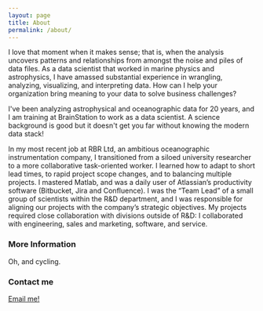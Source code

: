 ```yaml
---
layout: page
title: About
permalink: /about/
---
```


I love that moment when it makes sense; that is, when the analysis
uncovers patterns and relationships from amongst the noise and piles
of data files. As a data scientist that worked in marine physics and
astrophysics, I have amassed substantial experience in wrangling,
analyzing, visualizing, and interpreting data. How can I help your
organization bring meaning to your data to solve business challenges?

I've been analyzing astrophysical and oceanographic data for 20 years,
and I am training at BrainStation to work as a data scientist. A
science background is good but it doesn't get you far without knowing
the modern data stack!

In my most recent job at RBR Ltd, an ambitious oceanographic
instrumentation company, I transitioned from a siloed university
researcher to a more collaborative task-oriented worker. I learned how
to adapt to short lead times, to rapid project scope changes, and to
balancing multiple projects. I mastered Matlab, and was a daily user
of Atlassian’s productivity software (Bitbucket, Jira and
Confluence). I was the “Team Lead” of a small group of scientists
within the R&D department, and I was responsible for aligning our
projects with the company’s strategic objectives. My projects required
close collaboration with divisions outside of R&D: I collaborated with
engineering, sales and marketing, software, and service.


### More Information

Oh, and cycling.

### Contact me

[Email me!](mailto:mark.j.halverson@gmail.com)
